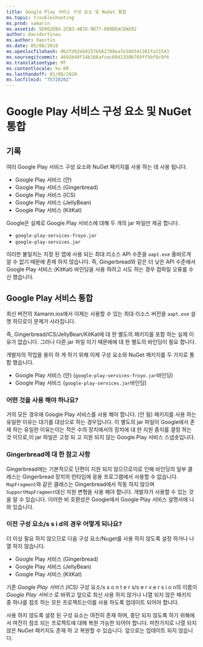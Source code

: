 ```yaml
---
title: Google Play 서비스 구성 요소 및 NuGet 통합
ms.topic: troubleshooting
ms.prod: xamarin
ms.assetid: 5D962EB4-2CB3-4B7D-9D77-889DEACDAE02
author: davidortinau
ms.author: daortin
ms.date: 05/08/2018
ms.openlocfilehash: 0b2fd92eb9157b561708eafe10d341381fa21543
ms.sourcegitcommit: 4691b48f14b166afcec69d1350b769ff5bf8c9f6
ms.translationtype: MT
ms.contentlocale: ko-KR
ms.lasthandoff: 01/08/2020
ms.locfileid: "75728202"
---
```

# <a name="unifying-google-play-services-components-and-nuget"></a>Google Play 서비스 구성 요소 및 NuGet 통합

## <a name="history"></a>기록

여러 Google Play 서비스 구성 요소와 NuGet 패키지를 사용 하는 데 사용 됩니다.

- Google Play 서비스 (안)
- Google Play 서비스 (Gingerbread)
- Google Play 서비스 (ICS)
- Google Play 서비스 (JellyBean)
- Google Play 서비스 (KitKat)

Google은 실제로 Google Play 서비스에 대해 두 개의 jar 파일만 제공 합니다.

- `google-play-services-froyo.jar`
- `google-play-services.jar`

이러한 불일치는 지정 된 앱에 사용 되는 최대 리소스 API 수준을 `aapt.exe` 올바르게 알 수 없기 때문에 존재 하지 않습니다. 즉, Gingerbread와 같은 더 낮은 API 수준에서 Google Play 서비스 (KitKat) 바인딩을 사용 하려고 시도 하는 경우 컴파일 오류를 수신 했습니다.

## <a name="unifying-google-play-services"></a>Google Play 서비스 통합

최신 버전의 Xamarin.ios에서 이제는 사용할 수 있는 최대 리소스 버전을 `aapt.exe` 설명 하므로이 문제가 사라집니다.

즉, Gingerbread/ICS/JellyBean/KitKat에 대 한 별도의 패키지를 포함 하는 실제 이유가 없습니다. 그러나 다른 jar 파일 이기 때문에에 대 한 별도의 바인딩이 필요 합니다.

개발자의 작업을 용이 하 게 하기 위해 이제 구성 요소와 NuGet 패키지를 두 가지로 통합 했습니다.

- Google Play 서비스 (안) (`google-play-services-froyo.jar`바인딩)
- Google Play 서비스 (`google-play-services.jar`바인딩)

### <a name="which-one-should-be-used"></a>어떤 것을 사용 해야 하나요?

거의 모든 경우에 Google Play 서비스를 사용 해야 합니다. (안 됨) 패키지를 사용 하는 유일한 이유는 대기를 대상으로 하는 경우입니다. 이 별도의 jar 파일이 Google에서 존재 하는 유일한 이유는이는 적은 수의 장치에서의 장치에 대 한 지원 중지를 결정 하는 것 이므로,이 jar 파일은 고정 되 고 지원 되지 않는 Google Play 서비스 스냅숏입니다.

### <a name="note-about-gingerbread"></a>Gingerbread에 대 한 참고 사항

Gingerbread에는 기본적으로 단편이 지원 되지 않으므로이로 인해 바인딩의 일부 클래스는 Gingerbread 장치의 런타임에 응용 프로그램에서 사용할 수 없습니다. `MapFragment`와 같은 클래스는 Gingerbread에서 작동 하지 않으며 `SupportMapFragment`대신 지원 변형을 사용 해야 합니다. 개발자가 사용할 수 있는 것을 알 수 있습니다. 이러한 비 호환성은 Google에서 Google Play 서비스 설명서에 나와 있습니다.

### <a name="what-happens-to-the-old-componentsnugets"></a>이전 구성 요소/s s i d의 경우 어떻게 되나요?

더 이상 필요 하지 않으므로 다음 구성 요소/Nuget를 사용 하지 않도록 설정 하거나 나열 하지 않습니다.

- Google Play 서비스 (Gingerbread)
- Google Play 서비스 (JellyBean)
- Google Play 서비스 (KitKat)

기존 _Google Play 서비스 (ICS)_ 구성 요소/s s o n t e r s/s e r v e r s i o n의 이름이 _Google Play 서비스_ 로 바뀌고 앞으로 최신 사용 하지 않거나 나열 되지 않은 패키지 중 하나를 참조 하는 모든 프로젝트는이를 사용 하도록 업데이트 되어야 합니다.

사용 하지 않도록 설정 된 구성 요소는 여전히 존재 하며, 중단 되지 않도록 하기 위해에서 여전히 참조 되는 프로젝트에 대해 복원 가능한 되어야 합니다. 마찬가지로 나열 되지 않은 NuGet 패키지도 존재 하 고 복원할 수 있습니다. 앞으로는 업데이트 되지 않습니다.
